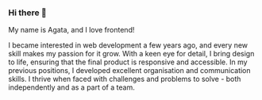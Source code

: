 ### Hi there 👋

My name is Agata, and I love frontend!

I became interested in web development a few years ago, and every new skill makes my passion for it grow. With a keen eye for detail, I bring design to life, ensuring that the final product is responsive and accessible. In my previous positions, I developed excellent organisation and communication skills. I thrive when faced with challenges and problems to solve - both independently and as a part of a team.



<!--
**AgataLiberska/AgataLiberska** is a ✨ _special_ ✨ repository because its `README.md` (this file) appears on your GitHub profile.

Here are some ideas to get you started:

- 🔭 I’m currently working on ...
- 🌱 I’m currently learning ...
- 👯 I’m looking to collaborate on ...
- 🤔 I’m looking for help with ...
- 💬 Ask me about ...
- 📫 How to reach me: ...
- 😄 Pronouns: ...
- ⚡ Fun fact: ...
-->
